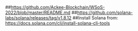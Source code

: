 ##https://github.com/Ackee-Blockchain/WSoS-2022/blob/master/README.md
##https://github.com/solana-labs/solana/releases/tag/v1.8.12
##Install Solana from: https://docs.solana.com/cli/install-solana-cli-tools
